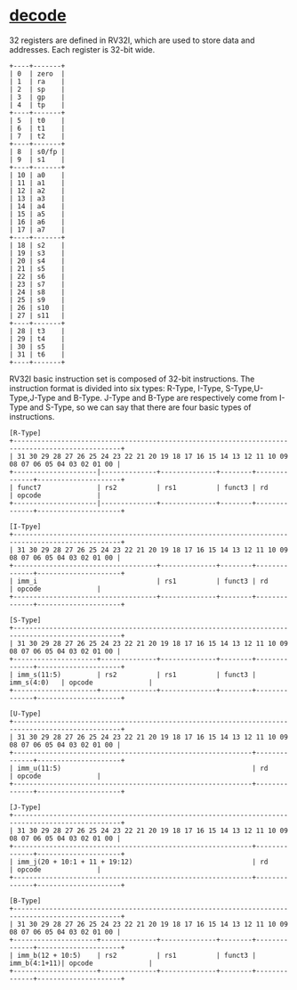 # [decode](../src/main/scala/decode)

32 registers are defined in RV32I, which are used to store data and addresses. Each register is 32-bit wide.

    +----+-------+
    | 0  | zero  |
    | 1  | ra    |
    | 2  | sp    |
    | 3  | gp    |
    | 4  | tp    |
    +----+-------+
    | 5  | t0    |
    | 6  | t1    |
    | 7  | t2    |
    +----+-------+
    | 8  | s0/fp |
    | 9  | s1    |
    +----+-------+
    | 10 | a0    |
    | 11 | a1    |
    | 12 | a2    |
    | 13 | a3    |
    | 14 | a4    |
    | 15 | a5    |
    | 16 | a6    |
    | 17 | a7    |
    +----+-------+
    | 18 | s2    |
    | 19 | s3    |
    | 20 | s4    |
    | 21 | s5    |
    | 22 | s6    |
    | 23 | s7    |
    | 24 | s8    |
    | 25 | s9    |
    | 26 | s10   |
    | 27 | s11   |
    +----+-------+
    | 28 | t3    |
    | 29 | t4    |
    | 30 | s5    |
    | 31 | t6    |
    +----+-------+

RV32I basic instruction set is composed of 32-bit instructions.
The instruction format is divided into six types: R-Type, I-Type, S-Type,U-Type,J-Type and B-Type.
J-Type and B-Type are respectively come from I-Type and S-Type, so we can say that there are four basic types of instructions.

    [R-Type]
    +-------------------------------------------------------------------------------------------------+
    | 31 30 29 28 27 26 25 24 23 22 21 20 19 18 17 16 15 14 13 12 11 10 09 08 07 06 05 04 03 02 01 00 |
    +---------------------|--------------+--------------+--------+--------------+---------------------+
    | funct7              | rs2          | rs1          | funct3 | rd           | opcode              |
    +---------------------|--------------+--------------+--------+--------------+---------------------+

    [I-Tpye]
    +-------------------------------------------------------------------------------------------------+
    | 31 30 29 28 27 26 25 24 23 22 21 20 19 18 17 16 15 14 13 12 11 10 09 08 07 06 05 04 03 02 01 00 |
    +------------------------------------+--------------+--------+--------------+---------------------+
    | imm_i                              | rs1          | funct3 | rd           | opcode              |
    +------------------------------------+--------------+--------+--------------+---------------------+

    [S-Type]
    +-------------------------------------------------------------------------------------------------+
    | 31 30 29 28 27 26 25 24 23 22 21 20 19 18 17 16 15 14 13 12 11 10 09 08 07 06 05 04 03 02 01 00 |
    +---------------------+--------------+--------------+--------+--------------+---------------------+
    | imm_s(11:5)         | rs2          | rs1          | funct3 | imm_s(4:0)   | opcode              |
    +---------------------+--------------+--------------+--------+--------------+---------------------+

    [U-Type]
    +-------------------------------------------------------------------------------------------------+
    | 31 30 29 28 27 26 25 24 23 22 21 20 19 18 17 16 15 14 13 12 11 10 09 08 07 06 05 04 03 02 01 00 |
    +------------------------------------------------------------+--------------+---------------------+
    | imm_u(11:5)                                                | rd           | opcode              |
    +------------------------------------------------------------+--------------+---------------------+

    [J-Type]
    +-------------------------------------------------------------------------------------------------+
    | 31 30 29 28 27 26 25 24 23 22 21 20 19 18 17 16 15 14 13 12 11 10 09 08 07 06 05 04 03 02 01 00 |
    +------------------------------------------------------------+--------------+---------------------+
    | imm_j(20 + 10:1 + 11 + 19:12)                              | rd           | opcode              |
    +------------------------------------------------------------+--------------+---------------------+

    [B-Type]
    +-------------------------------------------------------------------------------------------------+
    | 31 30 29 28 27 26 25 24 23 22 21 20 19 18 17 16 15 14 13 12 11 10 09 08 07 06 05 04 03 02 01 00 |
    +---------------------+--------------+--------------+--------+--------------+---------------------+
    | imm_b(12 + 10:5)    | rs2          | rs1          | funct3 | imm_b(4:1+11)| opcode              |
    +---------------------+--------------+--------------+--------+--------------+---------------------+
